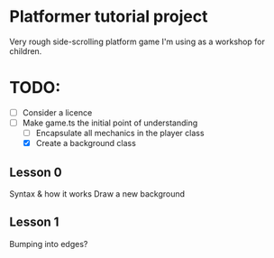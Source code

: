 # Platformer tutorial project

Very rough side-scrolling platform game I'm using as a workshop for children.

# TODO:

- [ ] Consider a licence
- [ ] Make game.ts the initial point of understanding
  - [ ] Encapsulate all mechanics in the player class
  - [x] Create a background class

## Lesson 0

Syntax & how it works
Draw a new background

## Lesson 1

Bumping into edges?
